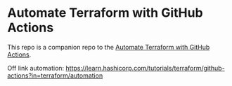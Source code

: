 # Automate Terraform with GitHub Actions


This repo is a companion repo to the [Automate Terraform with GitHub Actions](https://learn.hashicorp.com/tutorials/terraform/github-actions?in=terraform/automation).

Off link automation: https://learn.hashicorp.com/tutorials/terraform/github-actions?in=terraform/automation